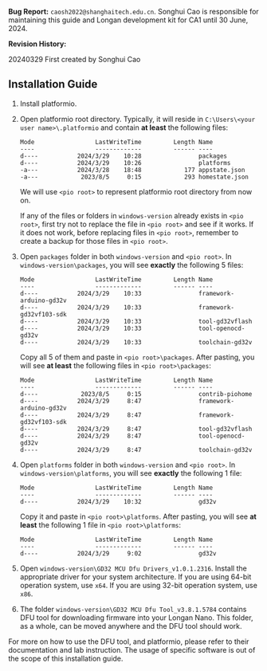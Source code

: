 **Bug Report:** `caosh2022@shanghaitech.edu.cn`. Songhui Cao is responsible for maintaining this guide and Longan development kit for CA1 until 30 June, 2024.

**Revision History:**

20240329 First created by Songhui Cao

## Installation Guide

1. Install platformio.

2. Open platformio root directory. Typically, it will reside in `C:\Users\<your user name>\.platformio` and contain **at least** the following files:

   ```
   Mode                 LastWriteTime         Length Name
   ----                 -------------         ------ ----
   d----           2024/3/29    10:28                packages
   d----           2024/3/29    10:26                platforms
   -a---           2024/3/28    18:48            177 appstate.json
   -a---            2023/8/5     0:15            293 homestate.json
   ```

   We will use `<pio root>` to represent platformio root directory from now on.

   If any of the files or folders in `windows-version` already exists in `<pio root>`, first try not to replace the file in `<pio root>` and see if it works. If it does not work, before replacing files in `<pio root>`, remember to create a backup for those files in `<pio root>`.

3. Open `packages` folder in both `windows-version` and `<pio root>`. In `windows-version\packages`, you will see **exactly** the following 5 files:

   ```
   Mode                 LastWriteTime         Length Name
   ----                 -------------         ------ ----
   d----           2024/3/29    10:33                framework-arduino-gd32v
   d----           2024/3/29    10:33                framework-gd32vf103-sdk
   d----           2024/3/29    10:33                tool-gd32vflash
   d----           2024/3/29    10:33                tool-openocd-gd32v
   d----           2024/3/29    10:33                toolchain-gd32v
   ```

   Copy all 5 of them and paste in `<pio root>\packages`. After pasting, you will see **at least** the following files in `<pio root>\packages`:

   ```
   Mode                 LastWriteTime         Length Name
   ----                 -------------         ------ ----
   d----            2023/8/5     0:15                contrib-piohome
   d----           2024/3/29     8:47                framework-arduino-gd32v
   d----           2024/3/29     8:47                framework-gd32vf103-sdk
   d----           2024/3/29     8:47                tool-gd32vflash
   d----           2024/3/29     8:47                tool-openocd-gd32v
   d----           2024/3/29     8:47                toolchain-gd32v
   ```

4. Open `platforms` folder in both `windows-version` and `<pio root>`. In `windows-version\platforms`, you will see **exactly** the following 1 file:

   ```
   Mode                 LastWriteTime         Length Name
   ----                 -------------         ------ ----
   d----           2024/3/29    10:32                gd32v
   ```

   Copy it and paste in `<pio root>\platforms`. After pasting, you will see **at least** the following 1 file in `<pio root>\platforms`:

   ```
   Mode                 LastWriteTime         Length Name
   ----                 -------------         ------ ----
   d----           2024/3/29     9:02                gd32v
   ```

5. Open `windows-version\GD32 MCU Dfu Drivers_v1.0.1.2316`. Install the appropriate driver for your system architecture. If you are using 64-bit operation system, use `x64`. If you are using 32-bit operation system, use `x86`.

6. The folder `windows-version\GD32 MCU Dfu Tool_v3.8.1.5784` contains DFU tool for downloading firmware into your Longan Nano. This folder, as a whole, can be moved anywhere and the DFU tool should work. 

For more on how to use the DFU tool, and platformio, please refer to their documentation and lab instruction. The usage of specific software is out of the scope of this installation guide.



